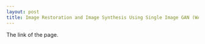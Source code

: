 ```yaml
---
layout: post
title: Image Restoration and Image Synthesis Using Single Image GAN (WACV'20)
---
```


The link of the page.
